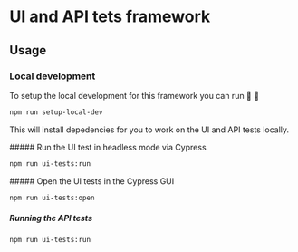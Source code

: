 # UI and API tets framework

## Usage

### Local development

To setup the local development for this framework you can run 🐢 💨

```bash
npm run setup-local-dev
```

This will install depedencies for you to work on the UI and API tests locally.

##### Run the UI test in headless mode via Cypress

```bash
npm run ui-tests:run
```

##### Open the UI tests in the Cypress GUI

```bash
npm run ui-tests:open
```

##### Running the API tests

```bash
npm run ui-tests:run
```
